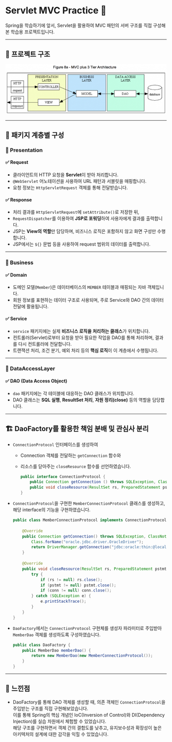 # Servlet MVC Practice 🧩

Spring을 학습하기에 앞서, Servlet을 활용하여 MVC 패턴의 서버 구조를 직접 구성해본 학습용 프로젝트입니다.

---

## 🧱 프로젝트 구조

![MVC 구조도](./docs/diagram.png) <!-- 이미지 경로는 실제 위치에 따라 수정 -->

---

## 📂 패키지 계층별 구성

### 📌 Presentation

#### ✅ Request
- 클라이언트의 HTTP 요청을 **Servlet**이 받아 처리합니다.
- `@WebServlet` 어노테이션을 사용하여 URL 패턴과 서블릿을 매핑합니다.
- 요청 정보는 `HttpServletRequest` 객체를 통해 전달받습니다.

#### ✅ Response
- 처리 결과를 `HttpServletRequest`에 `setAttribute()`로 저장한 뒤,
- `RequestDispatcher`를 이용하여 **JSP로 포워딩**하여 사용자에게 결과를 출력합니다.
- JSP는 **View의 역할**만 담당하며, 비즈니스 로직은 포함하지 않고 화면 구성만 수행합니다.
- JSP에서는 `${}` 문법 등을 사용하여 request 범위의 데이터를 출력합니다.

---

### 📌 Business

#### ✅ Domain
- 도메인 모델(`Member`)은 데이터베이스의 `MEMBER` 테이블과 매핑되는 자바 객체입니다.
- 회원 정보를 표현하는 데이터 구조로 사용되며, 주로 Service와 DAO 간의 데이터 전달에 활용됩니다.

#### ✅ Service
- `service` 패키지에는 실제 **비즈니스 로직을 처리하는 클래스**가 위치합니다.
- 컨트롤러(Servlet)로부터 요청을 받아 필요한 작업을 DAO를 통해 처리하며, 결과를 다시 컨트롤러에 전달합니다.
- 트랜잭션 처리, 조건 분기, 예외 처리 등의 **핵심 로직**이 이 계층에서 수행됩니다.

---

### 📌 DataAccessLayer

#### ✅ DAO (Data Access Object)
- `dao` 패키지에는 각 테이블에 대응하는 DAO 클래스가 위치합니다.
- DAO 클래스는 **SQL 실행**, **ResultSet 처리**, **자원 정리(close)** 등의 역할을 담당합니다.

---

## 🏗 DaoFactory를 활용한 책임 분배 및 관심사 분리

- `ConnectionProtocol` 인터페이스를 생성하여  
  - Connection 객체를 전달하는 `getConnection` 함수와  
  - 리소스를 닫아주는 `closeResource` 함수를 선언하였습니다.  
    
    ``` java
    public interface ConnectionProtocol {  
        public Connection getConnection () throws SQLException, ClassNotFoundException;  
        public void closeResource(ResultSet rs, PreparedStatement pstmt, Connection conn);  
    }
    ```

- `ConnectionProtocol`을 구현한 `MemberConnectionProtocol` 클래스를 생성하고, 해당 interface의 기능을 구현하였습니다.  
  
    ```java
    public class MemberConnectionProtocol implements ConnectionProtocol {  

        @Override  
        public Connection getConnection() throws SQLException, ClassNotFoundException {  
            Class.forName("oracle.jdbc.driver.OracleDriver");  
            return DriverManager.getConnection("jdbc:oracle:thin:@localhost:1521/xepdb1", "hun", "3469");  
        }  

        @Override  
        public void closeResource(ResultSet rs, PreparedStatement pstmt, Connection conn) {  
            try {  
                if (rs != null) rs.close();  
                if (pstmt != null) pstmt.close();  
                if (conn != null) conn.close();  
            } catch (SQLException e) {  
                e.printStackTrace();  
            }  
        }  
    }
    ```

- `DaoFactory`에서는 `ConnectionProtocol` 구현체를 생성자 파라미터로 주입받아 `MemberDao` 객체를 생성하도록 구성하였습니다.  

    ``` java
    public class DaoFactory {  
        public MemberDao memberDao() {  
            return new MemberDao(new MemberConnectionProtocol());  
        }  
    }
    ```

---

## 📝 느낀점

- DaoFactory를 통해 DAO 객체를 생성할 때, 의존 객체인 `ConnectionProtocol`을 주입받는 구조를 직접 구현해보았습니다.  
  이를 통해 Spring의 핵심 개념인 IoC(Inversion of Control)와 DI(Dependency Injection)를 실습 차원에서 체험할 수 있었습니다.  
  해당 구조를 구현하면서 객체 간의 결합도를 낮추고, 유지보수성과 확장성이 높은 아키텍처의 설계에 대한 감각을 익힐 수 있었습니다.
